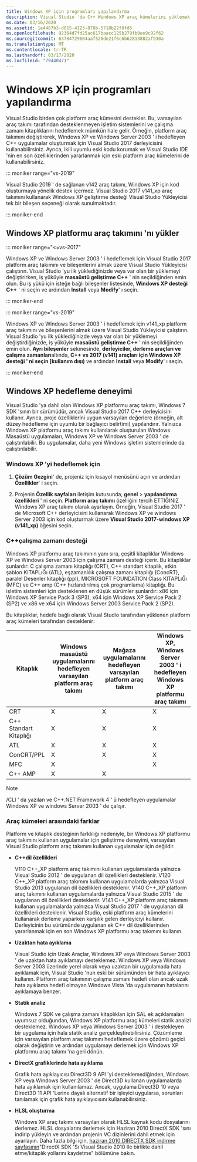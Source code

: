 ```yaml
---
title: Windows XP için programları yapılandırma
description: Visual Studio 'da C++ Windows XP araç kümelerini yüklemek ve kullanmak.
ms.date: 03/16/2020
ms.assetid: 1e4487b3-d815-4123-878b-5718b22f0fd5
ms.openlocfilehash: 92364d7fd25ac617baacc125b279fb0ee9c92f62
ms.sourcegitcommit: 63784729604aaf526de21f6c6b62813882af930a
ms.translationtype: MT
ms.contentlocale: tr-TR
ms.lasthandoff: 03/17/2020
ms.locfileid: "79440471"
---
```

# <a name="configuring-programs-for-windows-xp"></a>Windows XP için programları yapılandırma

Visual Studio birden çok platform araç kümesini destekler. Bu, varsayılan araç takımı tarafından desteklenmeyen işletim sistemlerini ve çalışma zamanı kitaplıklarını hedeflemek mümkün hale gelir. Örneğin, platform araç takımını değiştirerek, Windows XP ve Windows Server 2003 ' i hedefleyen C++ uygulamalar oluşturmak Için Visual Studio 2017 derleyicisini kullanabilirsiniz. Ayrıca, ikili uyumlu eski kodu korumak ve Visual Studio IDE 'nin en son özelliklerinden yararlanmak için eski platform araç kümelerini de kullanabilirsiniz.

::: moniker range="vs-2019"

Visual Studio 2019 ' de sağlanan v142 araç takımı, Windows XP için kod oluşturmaya yönelik destek içermez. Visual Studio 2017 v141_xp araç takımını kullanarak Windows XP geliştirme desteği Visual Studio Yükleyicisi tek bir bileşen seçeneği olarak sunulmaktadır.

::: moniker-end

## <a name="install-the-windows-xp-platform-toolset"></a>Windows XP platformu araç takımını 'nı yükler

::: moniker range="<=vs-2017"

Windows XP ve Windows Server 2003 ' i hedeflemek için Visual Studio 2017 platform araç takımını ve bileşenlerini almak üzere Visual Studio Yükleyicisi çalıştırın. Visual Studio 'yu ilk yüklediğinizde veya var olan bir yüklemeyi değiştirirken, iş yüküyle **masaüstü geliştirme C++**  ' nin seçildiğinden emin olun. Bu iş yükü için isteğe bağlı bileşenler listesinde, **Windows XP desteği C++** ' ni seçin ve ardından **Install** veya **Modify**' ı seçin.

::: moniker-end

::: moniker range="vs-2019"

Windows XP ve Windows Server 2003 ' i hedeflemek için v141_xp platform araç takımını ve bileşenlerini almak üzere Visual Studio Yükleyicisi çalıştırın. Visual Studio 'yu ilk yüklediğinizde veya var olan bir yüklemeyi değiştirdiğinizde, iş yüküyle **masaüstü geliştirme C++**  ' nin seçildiğinden emin olun. **Ayrı bileşenler** sekmesinde, **derleyiciler, derleme araçları ve çalışma zamanları**altında,  **C++ vs 2017 (v141) araçları için Windows XP desteği ' ni seçin \[kullanım dışı)** ve ardından **Install** veya **Modify**' ı seçin.

::: moniker-end

## <a name="windows-xp-targeting-experience"></a>Windows XP hedefleme deneyimi

Visual Studio 'ya dahil olan Windows XP platformu araç takımı, Windows 7 SDK 'sının bir sürümüdür, ancak Visual Studio 2017 C++ derleyicisini kullanır. Ayrıca, proje özelliklerini uygun varsayılan değerlere (örneğin, alt düzey hedefleme için uyumlu bir bağlayıcı belirtimi) yapılandırır. Yalnızca Windows XP platformu araç takımı kullanılarak oluşturulan Windows Masaüstü uygulamaları, Windows XP ve Windows Server 2003 ' de çalıştırılabilir. Bu uygulamalar, daha yeni Windows işletim sistemlerinde da çalıştırılabilir.

### <a name="to-target-windows-xp"></a>Windows XP 'yi hedeflemek için

1. **Çözüm Gezgini**' de, projeniz için kısayol menüsünü açın ve ardından **Özellikler**' i seçin.

1. Projenin **Özellik sayfaları** iletişim kutusunda, **genel** > **yapılandırma özellikleri** ' ni seçin. **Platform araç takımı** özelliğini tercih ETTIĞINIZ Windows XP araç takımı olarak ayarlayın. Örneğin, Visual Studio 2017 ' de Microsoft C++ derleyicisini kullanarak Windows XP ve windows Server 2003 için kod oluşturmak üzere **Visual Studio 2017-windows XP (v141_xp)** öğesini seçin.

### <a name="c-runtime-support"></a>C++çalışma zamanı desteği

Windows XP platformu araç takımının yanı sıra, çeşitli kitaplıklar Windows XP ve Windows Server 2003 için çalışma zamanı desteği içerir. Bu kitaplıklar şunlardır: C çalışma zamanı kitaplığı (CRT), C++ standart kitaplık, etkin şablon KITAPLıĞı (ATL), eşzamanlılık çalışma zamanı kitaplığı (ConcRT), paralel Desenler kitaplığı (ppl), MICROSOFT FOUNDATION Class KITAPLıĞı (MFC) ve C++ amp (C++ hızlandırılmış çok programlama) kitaplığı. Bu işletim sistemleri için desteklenen en düşük sürümler şunlardır: x86 için Windows XP Service Pack 3 (SP3), x64 için Windows XP Service Pack 2 (SP2) ve x86 ve x64 için Windows Server 2003 Service Pack 2 (SP2).

Bu kitaplıklar, hedefe bağlı olarak Visual Studio tarafından yüklenen platform araç kümeleri tarafından desteklenir:

|Kitaplık|Windows masaüstü uygulamalarını hedefleyen varsayılan platform araç takımı|Mağaza uygulamalarını hedefleyen varsayılan platform araç takımı|Windows XP, Windows Server 2003 ' i hedefleyen Windows XP platformu araç takımı|
|---|---|---|---|
|CRT|X|X|X|
|C++ Standart Kitaplığı|X|X|X|
|ATL|X|X|X|
|ConCRT/PPL|X|X|X|
|MFC|X||X|
|C++ AMP|X|X||

> [!NOTE]
> /CLI ' da yazılan ve C++.NET Framework 4 ' ü hedefleyen uygulamalar Windows XP ve windows Server 2003 ' de çalışır.

### <a name="differences-between-the-toolsets"></a>Araç kümeleri arasındaki farklar

Platform ve kitaplık desteğinin farklılığı nedeniyle, bir Windows XP platformu araç takımını kullanan uygulamalar için geliştirme deneyimi, varsayılan Visual Studio platform araç takımını kullanan uygulamalar için değildir.

- **C++dil özellikleri**

   V110 C++\_XP platform araç takımını kullanan uygulamalarda yalnızca Visual Studio 2012 ' de uygulanan dil özellikleri desteklenir. V120 C++\_XP platform araç takımını kullanan uygulamalarda yalnızca Visual Studio 2013 uygulanan dil özellikleri desteklenir. V140 C++\_XP platform araç takımını kullanan uygulamalarda yalnızca Visual Studio 2015 ' de uygulanan dil özellikleri desteklenir. V141 C++\_XP platform araç takımını kullanan uygulamalarda yalnızca Visual Studio 2017 ' de uygulanan dil özellikleri desteklenir. Visual Studio, eski platform araç kümelerini kullanarak derleme yaparken karşılık gelen derleyiciyi kullanır. Derleyicinin bu sürümünde uygulanan ek C++ dil özelliklerinden yararlanmak için en son Windows XP platformu araç takımını kullanın.

- **Uzaktan hata ayıklama**

   Visual Studio için Uzak Araçlar, Windows XP veya Windows Server 2003 ' de uzaktan hata ayıklamayı desteklemez. Windows XP veya Windows Server 2003 üzerinde yerel olarak veya uzaktan bir uygulamada hata ayıklamak için, Visual Studio 'nun eski bir sürümünden bir hata ayıklayıcı kullanın. Platform araç takımının çalışma zamanı hedefi olan ancak uzak hata ayıklama hedefi olmayan Windows Vista 'da uygulamanın hatalarını ayıklamaya benzer.

- **Statik analiz**

   Windows 7 SDK ve çalışma zamanı kitaplıkları için SAL ek açıklamaları uyumsuz olduğundan, Windows XP platformu araç kümeleri statik analizi desteklemez. Windows XP veya Windows Server 2003 ' i destekleyen bir uygulama için hala statik analiz gerçekleştirebilirsiniz. Çözümleme için varsayılan platform araç takımını hedeflemek üzere çözümü geçici olarak değiştirin ve ardından uygulamayı derlemek için Windows XP platformu araç takımı 'na geri dönün.

- **DirectX grafiklerinde hata ayıklama**

   Grafik hata ayıklayıcısı Direct3D 9 API 'yi desteklemediğinden, Windows XP veya Windows Server 2003 ' de Direct3D kullanan uygulamalarda hata ayıklamak için kullanılamaz. Ancak, uygulama Direct3D 10 veya Direct3D 11 API 'Lerine dayalı alternatif bir işleyici uygularsa, sorunları tanılamak için grafik hata ayıklayıcısını kullanabilirsiniz.

- **HLSL oluşturma**

   Windows XP araç takımı varsayılan olarak HLSL kaynak kodu dosyalarını derlemez. HLSL dosyalarını derlemek için Haziran 2010 DirectX SDK 'sını indirip yükleyin ve ardından projenin VC dizinlerini dahil etmek için ayarlayın. Daha fazla bilgi için, [haziran 2010 DIRECTX SDK indirme sayfasının](https://www.microsoft.com/download/details.aspx?displaylang=en&id=6812)"DirectX SDK 'Sı Visual Studio 2010 Ile birlikte dahil etme/kitaplık yollarını kaydetme" bölümüne bakın.

